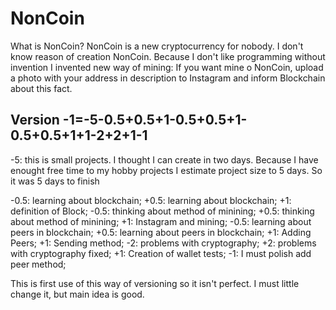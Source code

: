 # NonCoin

What is NonCoin?
NonCoin is a new cryptocurrency for nobody. 
I don't know reason of creation NonCoin.
Because I don't like programming without invention I invented new way of mining: If you want mine o NonCoin, upload a photo with 
your address in description to Instagram and inform Blockchain about this fact.

Version -1=-5-0.5+0.5+1-0.5+0.5+1-0.5+0.5+1+1-2+2+1-1
--------------------------------------------------
-5: this is small projects. I thought I can create in two days. Because I have enought free time to my hobby projects I estimate project size to 5 days. So it was 5 days to finish

-0.5: learning about blockchain;
+0.5: learning about blockchain;
+1: definition of Block;
-0.5: thinking about method of minining;
+0.5: thinking about method of minining;
+1: Instagram and mining;
-0.5: learning about peers in blockchain;
+0.5: learning about peers in blockchain;
+1: Adding Peers;
+1: Sending method;
-2: problems with cryptography;
+2: problems with cryptography fixed;
+1: Creation of wallet tests;
-1: I must polish add peer method;

This is first use of this way of versioning so it isn't perfect. I must little change it, but main idea is good. 


